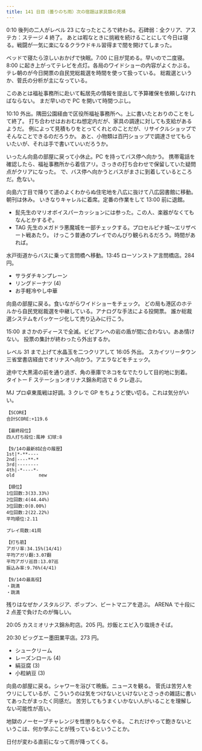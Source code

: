 ```yaml
---
title: 141 日目（曇りのち雨）次の宿題は家具類の見積
---
```


0:10 後列の二人がレベル 23 になったところで終わる。石碑弱：全クリア、アステカ：ステージ 4 終了。
あとは暇なときに挑戦を続けることにして今日は寝る。戦闘が一気に楽になるクラウドキル習得まで間を開けてしまった。

ベッドで寝たら涼しいおかげで快眠。7:00 に目が覚める。早いので二度寝。
8:00 に起き上がってテレビを点灯。各局のワイドショーの内容がよくかぶる。
テレ朝のが今日開票の自民党総裁選を時間を使って扱っている。
総裁選というか、菅氏の分析が主になっている。

このあとは福祉事務所に赴いて転居先の情報を提出して予算確保を依頼しなければならない。
まだ早いので PC を開いて時間つぶし。

10:10 外出。隅田公園経由で区役所福祉事務所へ。上に書いたとおりのことをして終了。
打ち合わせはおおむね想定内だが、家具の調達に対しても支給があるようだ。
例によって見積もりをとってくれとのことだが、リサイクルショップでそんなことできるのだろうか。
あと、小物類は百円ショップで調達させてもらいたいが、それは手で書いていいだろうか。

いったん向島の部屋に戻って小休止。PC を持ってバス停へ向かう。
携帯電話を確認したら、福祉事務所から着信アリ。さっきの打ち合わせで保留していた疑問点がクリアになった。
で、バス停へ向かうとバスがまさに到着しているところだ。危ない。

向島六丁目で降りて道のよくわからぬ住宅地を八広に抜けて八広図書館に移動。朝刊は休み。
いきなりキャレルに着席。定番の作業をして 13:00 前に退館。

* 髭先生のマリオボイスパーカッションには参った。この人、楽器がなくてもなんとかするぞ。
* TAG 先生のメガドラ悪魔城を一部チェックする。プロセルピナ城～エリザベート戦あたり。
  けっこう普通のプレイでのんびり観られるだろう。時間があれば。

水戸街道からバスに乗って言問橋へ移動。13:45 ローソンストア言問橋店。284 円。

* サラダチキンプレーン
* リングドーナツ (4)
* お手軽冷やし中華

向島の部屋に戻る。食いながらワイドショーをチェック。
どの局も港区のホテルから自民党総裁選を中継している。アナログな手法による投開票。
誰か総裁選システムをパッケージ化して売り込みに行こう。

15:00 まさかのディースで全滅。ビビアンへの岩の盾が間に合わない。ああ情けない。
投票の集計が終わったら外出するか。

レベル 31 まで上げて水晶玉を二つクリアして 16:05 外出。
スカイツリータウン三省堂書店経由でオリナスへ向かう。アエラなどをチェック。

途中で大黒湯の前を通り過ぎ、角の車庫でネコをなでたりして目的地に到着。
タイトー F ステーションオリナス錦糸町店で 6 クレ遊ぶ。

MJ プロ卓東風戦は好調。3 クレで GP をちょうど使い切る。これは気分がいい。

```text
【SCORE】
合計SCORE:+119.6

【最終段位】
四人打ち段位:風神 幻球:8

【9/14の最新8試合の履歴】
1st|*-**----
2nd|----**-*
3rd|--------
4th|-*----*-
old         new

【順位】
1位回数:3(33.33%)
2位回数:4(44.44%)
3位回数:0(0.00%)
4位回数:2(22.22%)
平均順位:2.11

プレイ局数:41局

【打ち筋】
アガリ率:34.15%(14/41)
平均アガリ翻:3.07翻
平均アガリ巡目:13.07巡
振込み率:9.76%(4/41)

【9/14の最高役】
・跳満
・跳満
```

残りはなぜかノスタルジア、ポップン、ビートマニアを遊ぶ。
ARENA で十段に 2 点差で負けたのが悔しい。

20:05 カスミオリナス錦糸町店。205 円。炒飯とエビ入り塩焼きそば。

20:30 ビッグエー墨田業平店。273 円。

* シュークリーム
* レーズンロール (4)
* 絹豆腐 (3)
* 小粒納豆 (3)

向島の部屋に戻る。シャワーを浴びて晩飯。ニュースを観る。
菅氏は苦労人をウリにしているが、こういうのは気をつけないといけないとさっきの雑誌に書いてあったがまったく同感だ。
苦労してもうまくいかない人がいることを理解しない可能性が高い。

地獄のノーセーブチャレンジを性懲りもなくやる。
これだけやって飽きないというこは、何か学ぶことが残っているということか。

日付が変わる直前になって雨が降ってくる。

